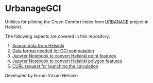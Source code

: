 # UrbanageGCI
Utilities for piloting the Green Comfort Index from [URBANAGE](https://www.urbanage.eu/) project in Helsinki.

The following aspects are covered in this repository:
1. [Source data from Helsinki](SourceData.md)
2. [Data format needed for GCI computation](DataFormat.md)
3. [Jupyter Notebook to convert Helsinki point features](HelsinkiPointFeaturesToGeoJSON.ipynb)
4. [Jupyter Notebook to convert Helsinki polygon features](HelsinkiAreaFeaturesToGeoJSON.ipynb)
5. [CURL request for launching the calculation](Calculation.md)

Developed by Forum Virium Helsinki

 
